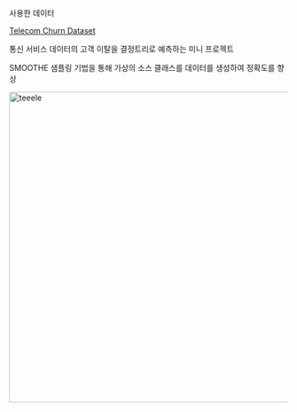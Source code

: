 <p>사용한 데이터</p>
<a href="https://www.kaggle.com/datasets/mnassrib/telecom-churn-datasets">Telecom Churn Dataset</a>
<p>통신 서비스 데이터의 고객 이탈을 결정트리로 예측하는 미니 프로젝트</p>
<p>SMOOTHE 샘플링 기법을 통해 가상의 소스 클래스를 데이터를 생성하여 정확도를 향상</p>
<img width="561" alt="teeele" src="https://github.com/user-attachments/assets/59452f64-bfec-442a-9f98-ec8b3c78b735">
